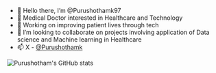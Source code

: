 - 👋 Hello there, I’m @Purushothamk97
- 👀 Medical Doctor interested in Healthcare and Technology 
- 🌱 Working on improving patient lives through tech
- 💞️ I’m looking to collaborate on projects involving application of Data science and Machine learning in Healthcare 
- 📫 X - [@Purushothamk](https://twitter.com/Purushothamk97)

![Purushotham's GitHub stats](https://github-readme-stats.vercel.app/api?username=Purushothamk97&show_icons=true&theme=dark&rank_icon=percentile)
<!---
Purushothamk97/Purushothamk97 is a ✨ special ✨ repository because its `README.md` (this file) appears on your GitHub profile.
You can click the Preview link to take a look at your changes.
--->
